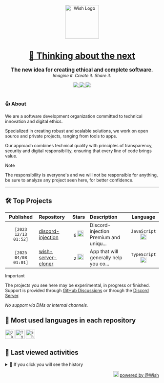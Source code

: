 <div align="center">
  <picture>
    <source srcset="https://cxn.vercel.app/imgs/logo/wish/wish-light.png" media="(prefers-color-scheme: dark)"/>
    <img src="https://cxn.vercel.app/imgs/logo/wish/wish-dark.png" alt="Wish Logo" height="110" loading="lazy" />
  </picture>

  <h1>
    <a href="https://github.com/wishware">
      💉 Thinking about the next
    </a>
  </h1>
</div>

<p align="center">
  <strong style="font-size: 1.2em;">The new idea for creating ethical and complete software.</strong><br/>
  <em>Imagine it. Create it. Share it.</em>
</p>

<div align="center">
  <a aria-label="Discord" href="https://discord.gg/A6Vu7gYE">
    <img src="https://img.shields.io/discord/903684797560397915?color=%23e3aef0&logo=discord&style=flat-square&logoColor=fff&label=Chat">
  </a>
  <a aria-label="Followers" href="https://github.com/orgs/wishware">
    <img src="https://img.shields.io/github/followers/wishware?color=%23e3aef0&logo=github&style=flat-square&logoColor=fff&label=Follow">
  </a>
  <a aria-label="Github Community" href="https://github.com/orgs/wishware/discussions">
    <img src="https://img.shields.io/badge/Community-Discussions-%23e3aef0?logo=github&style=flat-square&logoColor=fff">
  </a>
</div>
<br/>

### 👍 About

We are a software development organization committed to technical innovation and digital ethics.

Specialized in creating robust and scalable solutions, we work on open source and private projects, ranging from tools to apps. 

Our approach combines technical quality with principles of transparency, security and digital responsibility, ensuring that every line of code brings value.

> [!NOTE]  
> 
> The responsibility is everyone's and we will not be responsible for anything, be sure to analyze any project seen here, for better confidence. 

---

## 🛠 Top Projects

<!--repository:start-->
|            Published            | Repository                                                           |                                                                        Stars                                                                        | Description                            |                                                           Language                                                           |
| :-----------------------------: | :------------------------------------------------------------------- | :-------------------------------------------------------------------------------------------------------------------------------------------------: | :------------------------------------- | :--------------------------------------------------------------------------------------------------------------------------: |
| <code>[2023 12/13 01:52]</code> | [discord-injection](https://github.com/wishware/discord-injection)   | <code>6</code> <img src="https://github.com/user-attachments/assets/320cf792-938e-491f-b54c-62b7c653ce31" alt="Star icon" height="20" width="20" /> | Discord-injection Premium and uniqu... | <code>JavaScript</code> <img src="https://skillicons.dev/icons?i=javascript" alt="JavaScript icon" height="20" width="20" /> |
| <code>[2025 04/08 01:01]</code> | [wish-server-cloner](https://github.com/wishware/wish-server-cloner) | <code>2</code> <img src="https://github.com/user-attachments/assets/320cf792-938e-491f-b54c-62b7c653ce31" alt="Star icon" height="20" width="20" /> | App that will generally help you co... | <code>TypeScript</code> <img src="https://skillicons.dev/icons?i=typescript" alt="TypeScript icon" height="20" width="20" /> |
<!-- Last update: 2025-04-20T08:15:26.330Z -->
<!--repository:end-->

> [!IMPORTANT]  
>
> The projects you see here may be experimental, in progress or finished. 
> Support is provided through [GitHub Discussions](https://github.com/orgs/wishware/discussions/categories/general) or through the [Discord Server](https://discord.gg/A6Vu7gYE).
>
> *No support via DMs or internal channels.*  

## 📌 Most used languages in each repository

<!--languages:start-->
<code><img src="https://skillicons.dev/icons?i=javascript" alt="JavaScript icon" height="30" width="30" /></code>
<code><img src="https://skillicons.dev/icons?i=typescript" alt="TypeScript icon" height="30" width="30" /></code>
<code><img src="https://github.com/user-attachments/assets/76a9fd72-22ac-46f0-a3bd-d2a7dc1119f9" alt="Shell icon unknown" height="30" width="30" /></code>
<!-- Last update: 2025-04-20T08:15:27.263Z -->
<!--languages:end-->

## 📌 Last viewed activities

<!--activity:start-->
<details><summary>🎯 If you click you will see the history</summary>

`[2025 04/19 21:50]` 📝 Made `1` commit in [k4itrun/discord-antilinks-bypasser](https://github.com/k4itrun/discord-antilinks-bypasser)<br/>
`[2025 04/19 21:33]` 📝 Made `1` commit in [k4itrun/wick](https://github.com/k4itrun/wick)<br/>
`[2025 04/19 21:19]` 📝 Made `3` commits in [k4itrun/next-portfolio](https://github.com/k4itrun/next-portfolio)<br/>
`[2025 04/19 21:08]` 📝 Made `3` commits in [k4itrun/wish](https://github.com/k4itrun/wish)<br/>
`[2025 04/19 21:01]` 📝 Made `1` commit in [k4itrun/example.xyz](https://github.com/k4itrun/example.xyz)<br/>
`[2025 04/19 21:00]` 📝 Made `4` commits in [k4itrun/discord-antilinks-bypasser](https://github.com/k4itrun/discord-antilinks-bypasser)<br/>
`[2025 04/19 20:59]` 📝 Made `3` commits in [k4itrun/example.xyz](https://github.com/k4itrun/example.xyz)<br/>
`[2025 04/19 20:35]` 📝 Made `8` commits in [k4itrun/my-shared-config](https://github.com/k4itrun/my-shared-config)<br/>
`[2025 04/17 20:00]` 📝 Made `1` commit in [k4itrun/simple.db](https://github.com/k4itrun/simple.db)<br/>
`[2025 04/17 19:58]` 📝 Made `1` commit in [k4itrun/discord-vbs-injector](https://github.com/k4itrun/discord-vbs-injector)<br/>
`[2025 04/17 19:57]` 📝 Made `1` commit in [k4itrun/simple.db](https://github.com/k4itrun/simple.db)<br/>
`[2025 04/17 19:56]` 📝 Made `1` commit in [k4itrun/wick](https://github.com/k4itrun/wick)<br/>
`[2025 04/17 19:56]` 📝 Made `1` commit in [k4itrun/hackercam](https://github.com/k4itrun/hackercam)<br/>
`[2025 04/17 19:55]` 📝 Made `1` commit in [k4itrun/erisphisher](https://github.com/k4itrun/erisphisher)<br/>
`[2025 04/17 19:54]` 📝 Made `1` commit in [k4itrun/next-portfolio](https://github.com/k4itrun/next-portfolio)

</details>
<!-- Last update: 2025-04-20T08:15:26.624Z -->
<!--activity:end-->

<p align="right">
  <picture>
    <source srcset="https://cxn.vercel.app/imgs/logo/wish/wish-light.png" media="(prefers-color-scheme: dark)"/>
    <img src="https://cxn.vercel.app/imgs/logo/wish/wish-dark.png" alt="Wish Logo" width="18" loading="lazy"/>
  </picture>
  <a href="https://github.com/wishware">powered by @Wish</a>
</p>